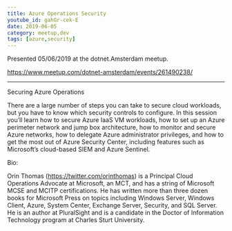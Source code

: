 ```yaml
---
title: Azure Operations Security
youtube_id: gahGr-cek-E
date: 2019-06-05
category: meetup,dev
tags: [azure,security]
---
```


Presented 05/06/2019 at the dotnet.Amsterdam meetup.

https://www.meetup.com/dotnet-amsterdam/events/261490238/

---

Securing Azure Operations

There are a large number of steps you can take to secure cloud workloads, but you have to know which security controls to configure. In this session you’ll learn how to secure Azure IaaS VM workloads, how to set up an Azure perimeter network and jump box architecture, how to monitor and secure Azure networks, how to delegate Azure administrator privileges, and how to get the most out of Azure Security Center, including features such as Microsoft’s cloud-based SIEM and Azure Sentinel.

Bio:

Orin Thomas (https://twitter.com/orinthomas) is a Principal Cloud Operations Advocate at Microsoft, an MCT, and has a string of Microsoft MCSE and MCITP certifications.
He has written more than three dozen books for Microsoft Press on topics including Windows Server, Windows Client, Azure, System Center, Exchange Server, Security, and SQL Server. He is an author at PluralSight and is a candidate in the Doctor of Information Technology program at Charles Sturt University.